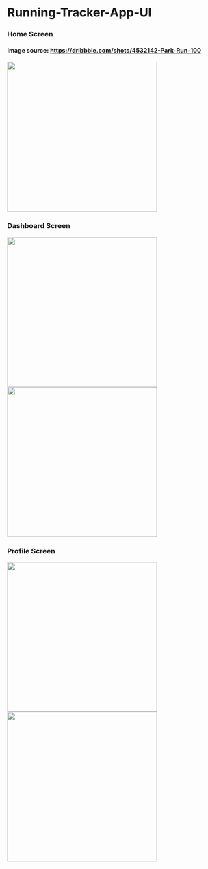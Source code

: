 # Running-Tracker-App-UI
### Home Screen
#### Image source: https://dribbble.com/shots/4532142-Park-Run-100
 <img src="home.png" width="350"/>
 
### Dashboard Screen
 <img src="dashboard_top.png" width="350"/>  <img src="dashboard_bottom.png" width="350"/>
 
### Profile Screen
<img src="profile_green.png" width="350"/>  <img src="profile.png" width="350"/>
